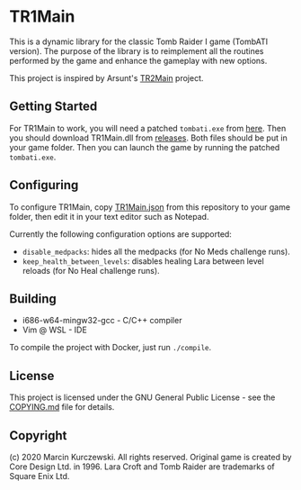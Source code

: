 # TR1Main

This is a dynamic library for the classic Tomb Raider I game (TombATI version).
The purpose of the library is to reimplement all the routines performed by the
game and enhance the gameplay with new options.

This project is inspired by Arsunt's [TR2Main](https://github.com/Arsunt/TR2Main/) project.

## Getting Started

For TR1Main to work, you will need a patched `tombati.exe` from
[here](https://github.com/rr-/TR1Main/tree/master/bin). Then you should
download TR1Main.dll from [releases](https://github.com/rr-/TR1Main/releases).
Both files should be put in your game folder. Then you can launch the game by
running the patched `tombati.exe`.

## Configuring

To configure TR1Main, copy
[TR1Main.json](https://raw.githubusercontent.com/rr-/TR1Main/master/TR1Main.json)
from this repository to your game folder, then edit it in your text editor such
as Notepad.

Currently the following configuration options are supported:

- `disable_medpacks`: hides all the medpacks (for No Meds challenge runs).
- `keep_health_between_levels`: disables healing Lara between level reloads
  (for No Heal challenge runs).

## Building

- i686-w64-mingw32-gcc - C/C++ compiler
- Vim @ WSL - IDE

To compile the project with Docker, just run `./compile`.

## License

This project is licensed under the GNU General Public License - see the
[COPYING.md](COPYING.md) file for details.

## Copyright

(c) 2020 Marcin Kurczewski. All rights reserved. Original game is created by
Core Design Ltd. in 1996. Lara Croft and Tomb Raider are trademarks of Square
Enix Ltd.
